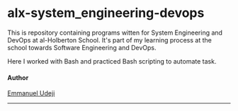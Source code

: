 # alx-system_engineering-devops

<p>This is repository containing programs witten for System Engineering and DevOps at al-Holberton School. It's part of my learning process at the school towards Software Engineering and DevOps.</p>
<p>Here I worked with Bash and practiced Bash scripting to automate task.

#### Author
  [Emmanuel Udeji](linktr.ee/Emmanuel_Udeji)

---
